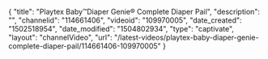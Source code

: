 {
    "title": "Playtex Baby&trade;Diaper Genie&reg; Complete Diaper Pail",
    "description": "",
    "channelid": "114661406",
    "videoid": "109970005",
    "date_created": "1502518954",
    "date_modified": "1504802934",
    "type": "captivate",
    "layout": "channelVideo",
    "url": "\/latest-videos\/playtex-baby-diaper-genie-complete-diaper-pail\/114661406-109970005"
}